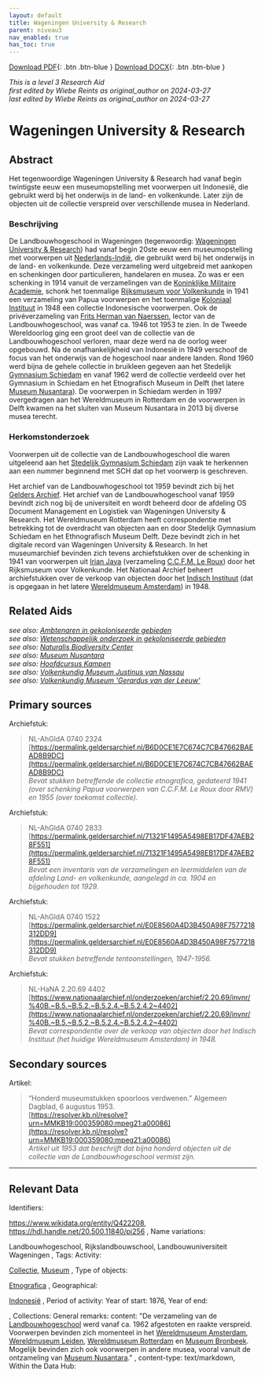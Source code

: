 ```yaml
---
layout: default
title: Wageningen University & Research
parent: niveau3
nav_enabled: true
has_toc: true
--- 
```



[Download PDF](https://raw.githubusercontent.com/colonial-heritage/research-guides-dev/refs/heads/main/EXPORTS/PDF/niveau3/Dutch/WageningenUniversity.pdf){: .btn .btn-blue }     [Download DOCX](https://raw.githubusercontent.com/colonial-heritage/research-guides-dev/refs/heads/main/EXPORTS/DOCX/niveau3/Dutch/WageningenUniversity.docx){: .btn .btn-blue }

_This is a level 3 Research Aid_  
_first edited by Wiebe Reints as original_author on 2024-03-27_  
_last edited by Wiebe Reints as original_author on 2024-03-27_


# Wageningen University & Research


## Abstract

Het tegenwoordige Wageningen University & Research had vanaf begin twintigste eeuw een museumopstelling met voorwerpen uit Indonesië, die gebruikt werd bij het onderwijs in de land- en volkenkunde. Later zijn de objecten uit de collectie verspreid over verschillende musea in Nederland.

### Beschrijving

De Landbouwhogeschool in Wageningen (tegenwoordig: [Wageningen University & Research](https://www.wikidata.org/entity/Q422208)) had vanaf begin 20ste eeuw een museumopstelling met voorwerpen uit [Nederlands-Indië](https://sws.geonames.org/1643084), die gebruikt werd bij het onderwijs in de land- en volkenkunde. Deze verzameling werd uitgebreid met aankopen en schenkingen door particulieren, handelaren en musea. Zo was er een schenking in 1914 vanuit de verzamelingen van de [Koninklijke Militaire Academie](https://www.wikidata.org/entity/Q934782), schonk het toenmalige [Rijksmuseum voor Volkenkunde](https://app.colonialcollections.nl/nl/research-aids/https%3A%2F%2Fn2t%252Enet%2Fark%3A%2F27023%2F77c1a0cf982b33b9e88073c4a704049b) in 1941 een verzameling van Papua voorwerpen en het toenmalige [Koloniaal Instituut](https://www.wikidata.org/entity/Q20967233) in 1948 een collectie Indonesische voorwerpen. Ook de privéverzameling van [Frits Herman van Naerssen](https://www.wikidata.org/entity/Q107598638), lector van de Landbouwhogeschool, was vanaf ca. 1946 tot 1953 te zien. In de Tweede Wereldoorlog ging een groot deel van de collectie van de Landbouwhogeschool verloren, maar deze werd na de oorlog weer opgebouwd. Na de onafhankelijkheid van Indonesië in 1949 verschoof de focus van het onderwijs van de hogeschool naar andere landen. Rond 1960 werd bijna de gehele collectie in bruikleen gegeven aan het Stedelijk [Gymnasium Schiedam](https://www.wikidata.org/entity/Q2103808) en vanaf 1962 werd de collectie verdeeld over het Gymnasium in Schiedam en het Etnografisch Museum in Delft (het latere [Museum Nusantara](https://app.colonialcollections.nl/nl/research-aids/https%3A%2F%2Fn2t%252Enet%2Fark%3A%2F27023%2Fec8b8775aab84517def1dbdcd1ccb4ee)). De voorwerpen in Schiedam werden in 1997 overgedragen aan het Wereldmuseum in Rotterdam en de voorwerpen in Delft kwamen na het sluiten van Museum Nusantara in 2013 bij diverse musea terecht.

### Herkomstonderzoek

Voorwerpen uit de collectie van de Landbouwhogeschool die waren uitgeleend aan het [Stedelijk Gymnasium Schiedam](https://www.wikidata.org/entity/Q2103808) zijn vaak te herkennen aan een nummer beginnend met SCH dat op het voorwerp is geschreven.

Het archief van de Landbouwhogeschool tot 1959 bevindt zich bij het [Gelders Archief](https://permalink.geldersarchief.nl/7DF7829E889B4A8088B7051654B54E0A). Het archief van de Landbouwhogeschool vanaf 1959 bevindt zich nog bij de universiteit en wordt beheerd door de afdeling OS Document Management en Logistiek van Wageningen University & Research. Het Wereldmuseum Rotterdam heeft correspondentie met betrekking tot de overdracht van objecten aan en door Stedelijk Gymnasium Schiedam en het Ethnografisch Museum Delft. Deze bevindt zich in het digitale record van Wageningen University & Research. In het museumarchief bevinden zich tevens archiefstukken over de schenking in 1941 van voorwerpen uit [Irian Jaya](https://sws.geonames.org/1996549) (verzameling [C.C.F.M. Le Roux](https://www.wikidata.org/entity/Q2605804)) door het Rijksmuseum voor Volkenkunde. Het Nationaal Archief beheert archiefstukken over de verkoop van objecten door het [Indisch Instituut](https://www.wikidata.org/entity/Q1796182) (dat is opgegaan in het latere [Wereldmuseum Amsterdam](https://app.colonialcollections.nl/nl/research-aids/https%3A%2F%2Fn2t%252Enet%2Fark%3A%2F27023%2Fba9397040f2cf7f618e2180fb6c90208)) in 1948.


## Related Aids

_see also: [Ambtenaren in gekoloniseerde gebieden](niveau2/Dutch/Ambtenaren_20240320.yml)_  
_see also: [Wetenschappelijk onderzoek in gekoloniseerde gebieden](niveau2/Dutch/Science_20240814.yml)_  
_see also: [Naturalis Biodiversity Center](niveau3/Dutch/Naturalis_20240710.yml)_  
_see also: [Museum Nusantara](niveau3/Dutch/MNusantara_20250130.yml)_  
_see also: [Hoofdcursus Kampen](niveau3/Dutch/HoofdcursusKampen_20250428.yml)_  
_see also: [Volkenkundig Museum Justinus van Nassau](niveau3/Dutch/JustinusNassau_20250225.yml)_  
_see also: [Volkenkundig Museum 'Gerardus van der Leeuw'](niveau3/Dutch/GerardusLeeuw_20250513.yml)_  

## Primary sources

Archiefstuk:
  > NL-AhGldA 0740  2324  
> [https://permalink.geldersarchief.nl/B6D0CE1E7C674C7CB47662BAEAD8B9DC](https://permalink.geldersarchief.nl/B6D0CE1E7C674C7CB47662BAEAD8B9DC)  
> _Bevat stukken betreffende de collectie etnografica, gedateerd 1941 (over schenking Papua voorwerpen van C.C.F.M. Le Roux door RMV) en 1955 (over toekomst collectie)._  

Archiefstuk:
  > NL-AhGldA 0740  2833  
> [https://permalink.geldersarchief.nl/71321F1495A5498EB17DF47AEB28F551](https://permalink.geldersarchief.nl/71321F1495A5498EB17DF47AEB28F551)  
> _Bevat een inventaris van de verzamelingen en leermiddelen van de afdeling Land- en volkenkunde, aangelegd in ca. 1904 en bijgehouden tot 1929._  

Archiefstuk:
  > NL-AhGldA 0740 1522  
> [https://permalink.geldersarchief.nl/E0E8560A4D3B450A98F7577218312DD9](https://permalink.geldersarchief.nl/E0E8560A4D3B450A98F7577218312DD9)  
> _Bevat stukken betreffende tentoonstellingen, 1947-1956._  

Archiefstuk:
  > NL-HaNA  2.20.69 4402  
> [https://www.nationaalarchief.nl/onderzoeken/archief/2.20.69/invnr/%40B.~B.5.~B.5.2.~B.5.2.4.~B.5.2.4.2~4402](https://www.nationaalarchief.nl/onderzoeken/archief/2.20.69/invnr/%40B.~B.5.~B.5.2.~B.5.2.4.~B.5.2.4.2~4402)  
> _Bevat correspondentie over de verkoop van objecten door het Indisch Instituut (het huidige Wereldmuseum Amsterdam) in 1948._  

## Secondary sources

Artikel:
  > “Honderd museumstukken spoorloos verdwenen.” Algemeen Dagblad, 6 augustus 1953.  
> [https://resolver.kb.nl/resolve?urn=MMKB19:000359080:mpeg21:a00086](https://resolver.kb.nl/resolve?urn=MMKB19:000359080:mpeg21:a00086)  
> _Artikel uit 1953 dat beschrijft dat bijna honderd objecten uit de collectie van de Landbouwhogeschool vermist zijn._  



---
## Relevant Data 
Identifiers:
  
https://www.wikidata.org/entity/Q422208, https://hdl.handle.net/20.500.11840/pi256
,
  Name variations:
  
Landbouwhogeschool, Rijkslandbouwschool, Landbouwuniversiteit Wageningen
,
  Tags:
  Activity:
  
[Collectie](http://vocab.getty.edu/aat/300025976), [Museum](http://vocab.getty.edu/aat/300005768)
,
  Type of objects:
  
[Etnografica](http://vocab.getty.edu/aat/300234108)
,
  Geographical:
  
[Indonesië](https://sws.geonames.org/1643084/)
,
  Period of activity:
  Year of start:
  1876,
  Year of end:
  

,
  Collections:
  General remarks:
  content:
  "De verzameling van de [Landbouwhogeschool](https://www.wikidata.org/entity/Q422208) werd vanaf ca. 1962 afgestoten en raakte verspreid. Voorwerpen bevinden zich momenteel in het [Wereldmuseum Amsterdam](https://www.wikidata.org/entity/Q1131589), [Wereldmuseum Leiden](https://www.wikidata.org/entity/Q17339437), [Wereldmuseum Rotterdam](https://www.wikidata.org/entity/Q2042754) en [Museum Bronbeek](https://www.wikidata.org/entity/Q61930724). Mogelijk bevinden zich ook voorwerpen in andere musea, vooral vanuit de ontzameling van [Museum Nusantara](https://www.wikidata.org/entity/Q2668933)."
,
  content-type:
  text/markdown,
  Within the Data Hub:
  


        